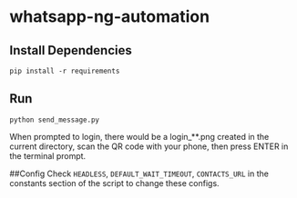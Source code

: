 # whatsapp-ng-automation

## Install Dependencies
`pip install -r requirements`

## Run
`python send_message.py`

When prompted to login, there would be a login_**.png created in the current directory, scan the QR code with your phone, then press ENTER in the terminal prompt.

##Config
Check `HEADLESS`, `DEFAULT_WAIT_TIMEOUT`, `CONTACTS_URL` in the constants section of the script to change these configs.
